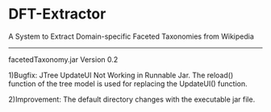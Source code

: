 DFT-Extractor
=============

A System to Extract Domain-specific  Faceted Taxonomies from Wikipedia

-----------------------
facetedTaxonomy.jar Version 0.2 

  1)Bugfix: JTree UpdateUI Not Working in Runnable Jar.
  The reload() function of the tree model is used for replacing the UpdateUI() function.
  
  2)Improvement: The default directory changes with the executable jar file.
